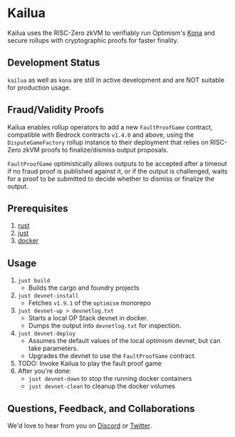 # Kailua

Kailua uses the RISC-Zero zkVM to verifiably run Optimism's [Kona][kona] and secure rollups with cryptographic proofs for faster finality.

## Development Status

`kailua` as well as `kona` are still in active development and are NOT suitable for production usage.

## Fraud/Validity Proofs

Kailua enables rollup operators to add a new `FaultProofGame` contract, compatible with Bedrock contracts `v1.4.0` and above, using the `DisputeGameFactory` rollup instance to their deployment that relies on RISC-Zero zkVM proofs to finalize/dismiss output proposals.

`FaultProofGame` optimistically allows outputs to be accepted after a timeout if no fraud proof is published against it, or if the output is challenged, waits for a proof to be submitted to decide whether to dismiss or finalize the output.

## Prerequisites
1. [rust](https://www.rust-lang.org/tools/install)
2. [just](https://just.systems/man/en/chapter_1.html)
3. [docker](https://www.docker.com/)

## Usage

1. `just build`
   * Builds the cargo and foundry projects
2. `just devnet-install`
   * Fetches `v1.9.1` of the `optimism` monorepo
3. `just devnet-up > devnetlog.txt`
   * Starts a local OP Stack devnet in docker.
   * Dumps the output into `devnetlog.txt` for inspection.
4. `just devnet-deploy`
   * Assumes the default values of the local optimism devnet, but can take parameters.
   * Upgrades the devnet to use the `FaultProofGame` contract.
5. TODO: Invoke Kailua to play the fault proof game
6. After you're done:
   * `just devnet-down` to stop the running docker containers
   * `just devnet-clean` to cleanup the docker volumes

## Questions, Feedback, and Collaborations

We'd love to hear from you on [Discord][discord] or [Twitter][twitter].

[bonsai access]: https://bonsai.xyz/apply
[cargo-risczero]: https://docs.rs/cargo-risczero
[crates]: https://github.com/risc0/risc0/blob/main/README.md#rust-binaries
[dev-docs]: https://dev.risczero.com
[dev-mode]: https://dev.risczero.com/api/generating-proofs/dev-mode
[discord]: https://discord.gg/risczero
[docs.rs]: https://docs.rs/releases/search?query=risc0
[examples]: https://github.com/risc0/risc0/tree/main/examples
[risc0-build]: https://docs.rs/risc0-build
[risc0-repo]: https://www.github.com/risc0/risc0
[risc0-zkvm]: https://docs.rs/risc0-zkvm
[rustup]: https://rustup.rs
[rust-toolchain]: rust-toolchain.toml
[twitter]: https://twitter.com/risczero
[zkvm-overview]: https://dev.risczero.com/zkvm
[zkhack-iii]: https://www.youtube.com/watch?v=Yg_BGqj_6lg&list=PLcPzhUaCxlCgig7ofeARMPwQ8vbuD6hC5&index=5
[kona]: https://github.com/ethereum-optimism/kona